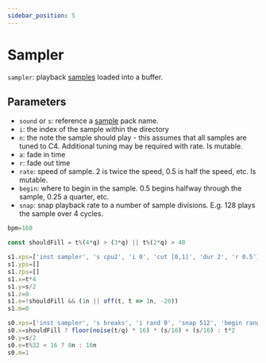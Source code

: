 ```yaml
---
sidebar_position: 5
---
```

# Sampler
`sampler`: playback [samples](/docs/docs/instruments-browser/resources/samples) loaded into a buffer.

## Parameters
* `sound` or `s`: reference a [sample](/docs/docs/instruments-browser/resources/samples) pack name.
* `i`: the index of the sample within the directory
* `n`: the note the sample should play - this assumes that all samples are tuned to C4. Additional tuning may be required with rate. Is mutable.
* `a`: fade in time
* `r`: fade out time
* `rate`: speed of sample. 2 is twice the speed, 0.5 is half the speed, etc. Is mutable.
* `begin`: where to begin in the sample. 0.5 begins halfway through the sample, 0.25 a quarter, etc.
* `snap`: snap playback rate to a number of sample divisions. E.g. 128 plays the sample over 4 cycles. 

```js
bpm=160

const shouldFill = t%(4*q) > (3*q) || t%(2*q) > 48 

s1.xps=['inst sampler', 's cpu2', 'i 0', 'cut [0,1]', 'dur 2', 'r 0.5']
s1.yps=[]
s1.zps=[]
s1.x=t*4
s1.y=s/2
s1.z=0
s1.e=!shouldFill && (1n || off(t, t => 1n, -20))
s1.m=0

s0.xps=['inst sampler', 's breaks', 'i rand 0', 'snap 512', 'begin range 0 1', 'cut 0', 'locut 300']
s0.x=shouldFill ? floor(noise(t/q) * 16) * (s/16) + (s/16) : t*2
s0.y=s/2
s0.e=t%32 < 16 ? 8n : 16n
s0.m=1
```